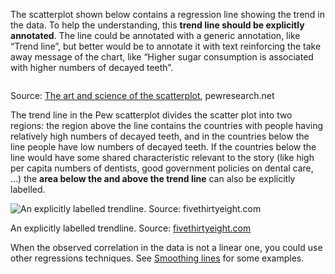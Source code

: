 The scatterplot shown below contains a regression line showing the trend in the data. To help the understanding, this **trend line should be explicitly annotated**. The line could be annotated with a generic annotation, like “Trend line”, but better would be to annotate it with text reinforcing the take away message of the chart, like “Higher sugar consumption is associated with higher numbers of decayed teeth”.

<p class='center'>
<img src='A%20deep%20dive%20into%20scatter%20plots%20447afd31ef0d4b0a887b000d2b360f95/pew-scatterplot.webp' alt='' class='max-600' />
</p>

Source: [The art and science of the scatterplot](https://www.pewresearch.org/fact-tank/2015/09/16/the-art-and-science-of-the-scatterplot/), pewresearch.net

The trend line in the Pew scatterplot divides the scatter plot into two regions: the region above the line contains the countries with people having relatively high numbers of decayed teeth, and in the countries below the line people have low numbers of decayed teeth. If the countries below the line would have some shared characteristic relevant to the story (like high per capita numbers of dentists, good government policies on dental care, ...) the **area below the and above the trend line** can also be explicitly labelled.

![An explicitly labelled trendline. Source: [fivethirtyeight.com](https://fivethirtyeight.com/features/our-51-best-and-weirdest-charts-of-2021/)](A%20deep%20dive%20into%20scatter%20plots%20447afd31ef0d4b0a887b000d2b360f95/538-trendline.png)

An explicitly labelled trendline. Source: [fivethirtyeight.com](https://fivethirtyeight.com/features/our-51-best-and-weirdest-charts-of-2021/)

When the observed correlation in the data is not a linear one, you could use other regressions techniques. See <span class='internal-link'>[Smoothing lines](smoothing-lines)</span> for some examples.